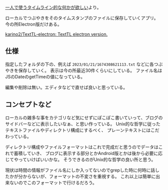 [一人で使うタイムライン的な何かが欲しい](一人で使うタイムライン的な何かが欲しい.md)より。

ローカルでつぶやきをそのタイムスタンプのファイルに保存していくアプリ。
今の所Electron版だけある。

[karino2/TextTL-electron: TextTL electron version.](https://github.com/karino2/TextTL-electron)

## 仕様

指定したフォルダの下の、例えば `2023/01/21/1674308621113.txt` などに各つぶやきを保存していく。
表示は今の所最近30件くらいにしている。
ファイル名はJSのDateのgetTimeの値になっている。

編集や削除は無い。エディタなどで直せば良いと思っている。

## コンセプトなど

ローカルの雑多な事をカテゴリなど気にせずにぽこぽこ書いていって、ブログのサイドバーなどに表示したいなぁ、と思い作っている。
Unix的な哲学に従ったテキストファイルやディレクトリ構成にするべく、
プレーンテキストにはこだわっている。

ディレクトリ構成やファイルフォーマットはこれで完成だと思うのでデータはこれで蓄積していき、
ブログに表示する部分とかAndroid版とかは後から必要に応じてやっていけばいいかな。
そうできるのがUnix的な哲学の良い所と思う。

現状は時間の情報がファイル名にしか入ってないのでgrepした時に何時に話したかが分からないが、フォーマットの不変さを重視する。
これ以上は簡単に出来ないのでこのフォーマットで行けるだろう。